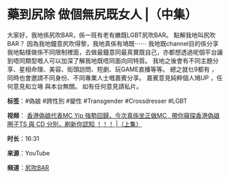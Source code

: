 # 藥到尻除 做個無尻既女人 |（中集）

大家好，我地係尻吹BAR，係一班有老有嫩既LGBT尻吹BAR。 點解我地叫尻吹BAR？ 因為我地鐘意尻吹得黎，我地真係有鳩既⋯⋯ 我地既channel目的係分享我地點樣做係不同限制裡面，去做最鐘意同最真實既自己，亦都想透過呢個平台讓到唔同類型嘅人可以加深了解我地既唔同面向同特質。 我地之後會有不同主題分享、星相命理、美容、街頭訪問、短劇、玩GAME直播等等。 總之就乜9都有 ，同時也會邀請不同身份、不同專業人士嘅嘉賓分享。 嘉賓意見純粹個人鳩UP ，任何意見和立埸 與本台無關。 如有任何意見請私片。 

**标签**：#偽娘 #跨性別 #變性 #Transgender #Crossdresser #LGBT

**视频**：
[香港偽娘代表MC Yip 強勢回歸，今次真係坐正做MC , 帶你窺探香港偽娘圈子TS 與 CD 分別，刷新你認知 ！！！ |（上集）](https://www.youtube.com/watch?v=hNsffDFqgRo)

**时长**：16:31

**来源**：YouTube

**频道**：[尻吹BAR](https://www.youtube.com/channel/UC4fndHxwv4KodJpYYkl4zWQ)